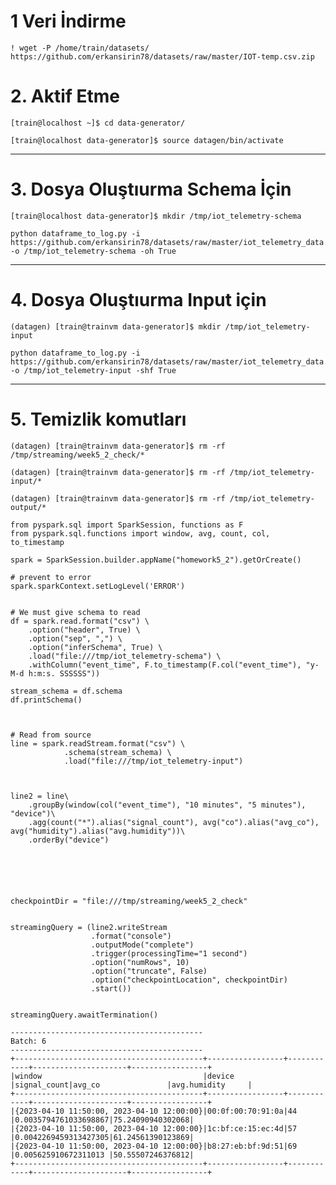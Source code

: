  # 1 Veri İndirme
 ```
 ! wget -P /home/train/datasets/  https://github.com/erkansirin78/datasets/raw/master/IOT-temp.csv.zip
 ```
 
 # 2. Aktif Etme
 ```
 [train@localhost ~]$ cd data-generator/
 
 [train@localhost data-generator]$ source datagen/bin/activate
 ```
 
-----------------------------------------------------------------------------------------------------------------------------------------------------------------------
 
# 3. Dosya Oluştıurma Schema İçin
```
[train@localhost data-generator]$ mkdir /tmp/iot_telemetry-schema
```
 
```
python dataframe_to_log.py -i https://github.com/erkansirin78/datasets/raw/master/iot_telemetry_data.csv.zip -o /tmp/iot_telemetry-schema -oh True
```



-----------------------------------------------------------------------------------------------------------------------------------------------------------------------
# 4. Dosya Oluştıurma Input için 

``` 
(datagen) [train@trainvm data-generator]$ mkdir /tmp/iot_telemetry-input 
``` 
``` 
python dataframe_to_log.py -i https://github.com/erkansirin78/datasets/raw/master/iot_telemetry_data.csv.zip -o /tmp/iot_telemetry-input -shf True
``` 
 
-----------------------------------------------------------------------------------------------------------------------------------------------------------------------

# 5. Temizlik komutları

``` 
(datagen) [train@trainvm data-generator]$ rm -rf /tmp/streaming/week5_2_check/*
``` 
 
``` 
(datagen) [train@trainvm data-generator]$ rm -rf /tmp/iot_telemetry-input/*
``` 
 
``` 
(datagen) [train@trainvm data-generator]$ rm -rf /tmp/iot_telemetry-output/*
```


```
from pyspark.sql import SparkSession, functions as F
from pyspark.sql.functions import window, avg, count, col, to_timestamp

spark = SparkSession.builder.appName("homework5_2").getOrCreate()

# prevent to error
spark.sparkContext.setLogLevel('ERROR')


# We must give schema to read
df = spark.read.format("csv") \
    .option("header", True) \
    .option("sep", ",") \
    .option("inferSchema", True) \
    .load("file:///tmp/iot_telemetry-schema") \
    .withColumn("event_time", F.to_timestamp(F.col("event_time"), "y-M-d h:m:s. SSSSSS"))

stream_schema = df.schema
df.printSchema()



# Read from source
line = spark.readStream.format("csv") \
            .schema(stream_schema) \
            .load("file:///tmp/iot_telemetry-input")



line2 = line\
    .groupBy(window(col("event_time"), "10 minutes", "5 minutes"), "device")\
    .agg(count("*").alias("signal_count"), avg("co").alias("avg_co"), avg("humidity").alias("avg.humidity"))\
    .orderBy("device")






checkpointDir = "file:///tmp/streaming/week5_2_check"


streamingQuery = (line2.writeStream
                  .format("console")
                  .outputMode("complete")
                  .trigger(processingTime="1 second")
                  .option("numRows", 10)
                  .option("truncate", False)
                  .option("checkpointLocation", checkpointDir)
                  .start())


streamingQuery.awaitTermination()
```












```
-------------------------------------------
Batch: 6
-------------------------------------------
+------------------------------------------+-----------------+------------+---------------------+-----------------+
|window                                    |device           |signal_count|avg_co               |avg.humidity     |
+------------------------------------------+-----------------+------------+---------------------+-----------------+
|{2023-04-10 11:50:00, 2023-04-10 12:00:00}|00:0f:00:70:91:0a|44          |0.0035794761033698867|75.24090940302068|
|{2023-04-10 11:50:00, 2023-04-10 12:00:00}|1c:bf:ce:15:ec:4d|57          |0.0042269459313427305|61.24561390123869|
|{2023-04-10 11:50:00, 2023-04-10 12:00:00}|b8:27:eb:bf:9d:51|69          |0.005625910672311013 |50.55507246376812|
+------------------------------------------+-----------------+------------+---------------------+-----------------+
```






